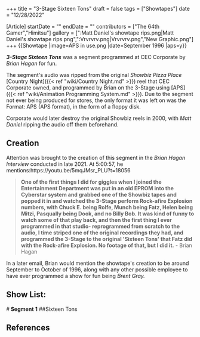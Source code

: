 +++
title = "3-Stage Sixteen Tons"
draft = false
tags = ["Showtapes"]
date = "12/28/2022"

[Article]
startDate = ""
endDate = ""
contributors = ["The 64th Gamer","Himitsu"]
gallery = [":Matt Daniel's showtape rips.png|Matt Daniel's showtape rips.png",":Vrvrvrv.png|Vrvrvrv.png","New Graphic.png"]
+++
{{Showtape
|image=APS in use.png 
|date=September 1996
|aps=y}}

<b><i>3-Stage Sixteen Tons</b></i> was a segment programmed at CEC Corporate by <i>Brian Hagan</i> for fun.

The segment's audio was ripped from the original <i>Showbiz Pizza Place</i> [Country Night]({{< ref "wiki/Country Night.md" >}}) reel that CEC Corporate owned, and programmed by Brian on the 3-Stage using [APS]({{< ref "wiki/Animation Programming System.md" >}}). Due to the segment not ever being produced for stores, the only format it was left on was the Format: APS (APS format), in the form of a floppy disk.

Corporate would later destroy the original Showbiz reels in 2000, with <i>Matt Daniel</i> ripping the audio off them beforehand.<ref></ref>

<h2> Creation </h2>
Attention was brought to the creation of this segment in the <i>Brian Hagan Interview</i> conducted in late 2021. At 5:00:57, he mentions:<ref>https://youtu.be/5mqJMsr_PLU?t=18056</ref><blockquote><b>One of the first things I did for giggles when I joined the Entertainment Department was put in an old EPROM into the Cyberstar system and grabbed one of the Showbiz tapes and popped it in and watched the 3-Stage perform Rock-afire Explosion numbers, with Chuck E. being Rolfe, Munch being Fatz, Helen being Mitzi, Pasqually being Dook, and no Billy Bob. It was kind of funny to watch some of that play back, and then the first thing I ever programmed in that studio- reprogrammed from scratch to the audio, I time striped one of the original recordings they had, and programmed the 3-Stage to the original 'Sixteen Tons' that Fatz did with the Rock-afire Explosion. No footage of that, but I did it.</b> - Brian Hagan</blockquote>In a later email<ref></ref>, Brian would mention the showtape's creation to be around September to October of 1996, along with any other possible employee to have ever programmed a show for fun being <i>Brent Gray.</i>

<h2>Show List:</h2>
#<b> Segment</b> <b>1</b>
##Sixteen Tons

<h2> References </h2>